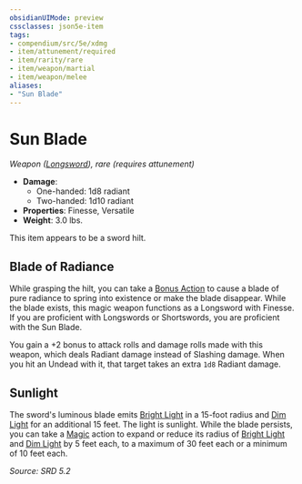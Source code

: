 ```yaml
---
obsidianUIMode: preview
cssclasses: json5e-item
tags:
- compendium/src/5e/xdmg
- item/attunement/required
- item/rarity/rare
- item/weapon/martial
- item/weapon/melee
aliases: 
- "Sun Blade"
---
```

# Sun Blade
*Weapon ([Longsword](compendium/items/longsword-xphb.md)), rare (requires attunement)*  

- **Damage**:
  - One-handed: 1d8 radiant
  - Two-handed: 1d10 radiant
- **Properties**: Finesse, Versatile
- **Weight**: 3.0 lbs.

This item appears to be a sword hilt.

## Blade of Radiance

While grasping the hilt, you can take a [Bonus Action](rules/variant-rules/bonus-action-xphb.md) to cause a blade of pure radiance to spring into existence or make the blade disappear. While the blade exists, this magic weapon functions as a Longsword with Finesse. If you are proficient with Longswords or Shortswords, you are proficient with the Sun Blade.

You gain a +2 bonus to attack rolls and damage rolls made with this weapon, which deals Radiant damage instead of Slashing damage. When you hit an Undead with it, that target takes an extra `1d8` Radiant damage.

## Sunlight

The sword's luminous blade emits [Bright Light](rules/variant-rules/bright-light-xphb.md) in a 15-foot radius and [Dim Light](rules/variant-rules/dim-light-xphb.md) for an additional 15 feet. The light is sunlight. While the blade persists, you can take a [Magic](rules/actions.md#Magic) action to expand or reduce its radius of [Bright Light](rules/variant-rules/bright-light-xphb.md) and [Dim Light](rules/variant-rules/dim-light-xphb.md) by 5 feet each, to a maximum of 30 feet each or a minimum of 10 feet each.

*Source: SRD 5.2*